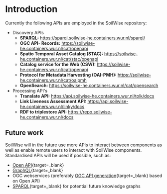 # Introduction

Currently the following APIs are employed in the SoilWise repository:

- Discovery APIs
    - **SPARQL:** <https://sparql.soilwise-he.containers.wur.nl/sparql/>
    - **OGC API- Records:** <https://soilwise-he.containers.wur.nl/cat/openapi>
    - **Spatio Temporal Asset Catalog (STAC):** <https://soilwise-he.containers.wur.nl/cat/stac/openapi>
    - **Catalog service for the Web (CSW):** <https://soilwise-he.containers.wur.nl/cat/openapi>
    - **Protocol for Metadata Harvesting (OAI-PMH):** <https://soilwise-he.containers.wur.nl/cat/oaipmh>
    - **OpenSearch:** <https://soilwise-he.containers.wur.nl/cat/opensearch>
- Processing API's
    - **Translate API:** <https://api.soilwise-he.containers.wur.nl/tolk/docs>
    - **Link Liveness Assessment API:** <https://api.soilwise-he.containers.wur.nl/linky/docs>
    - **RDF to triplestore API:** <https://repo.soilwise-he.containers.wur.nl/docs>


## Future work

SoilWise will in the future use more APIs to interact between components as well as enable remote users to interact with SoilWise components. Standardised APIs will be used if possible, such as:

- [Open API](https://www.openapis.org/){target=_blank}
- [GraphQL](https://graphql.com){target=_blank}
- OGC webservices (preferably [OGC API generation](https://ogcapi.ogc.org/){target=_blank} based on Open API)
- [SPARQL](https://www.w3.org/TR/sparql12-query/){target=_blank} for potential future knowledge graphs
